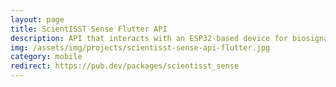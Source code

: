```yaml
---
layout: page
title: ScientISST Sense Flutter API
description: API that interacts with an ESP32-based device for biosignals acquisition
img: /assets/img/projects/scientisst-sense-api-flutter.jpg
category: mobile
redirect: https://pub.dev/packages/scientisst_sense
---
```

